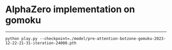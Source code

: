 # AlphaZero implementation on gomoku

----


```
python play.py --checkpoint=./model/pre-attention-botzone-gomuku-2023-12-22-21-31-iteration-24000.pth
```
